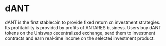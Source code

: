 # dANT
dANT is the first stablecoin to provide fixed return on investment strategies. Its profitability is provided by profits of ANTARES business.  Users buy dANT tokens on the Uniswap decentralized exchange, send them to investment contracts and earn real-time income on the selected investment product.

